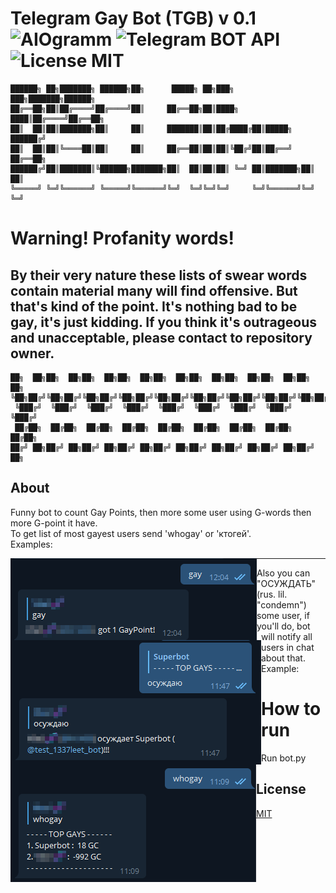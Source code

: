 # Telegram Gay Bot (TGB) v 0.1   ![AIOgramm](https://camo.githubusercontent.com/17cc9a743b4e951d7977528e6ec6da7f2a9c8bbf/68747470733a2f2f696d672e736869656c64732e696f2f62616467652f74656c656772616d2d61696f6772616d2d626c75652e7376673f7374796c653d666c61742d737175617265)  ![Telegram BOT API](https://camo.githubusercontent.com/63f0f2836a5a94e7452fd23c57492522b4102332/68747470733a2f2f696d672e736869656c64732e696f2f62616467652f54656c656772616d253230426f742532304150492d342e352d626c75652e7376673f7374796c653d666c61742d737175617265266c6f676f3d74656c656772616d) ![License MIT](https://camo.githubusercontent.com/2c1ceb131587d49e46ff93acd6e3990b9efed3fb/68747470733a2f2f696d672e736869656c64732e696f2f707970692f6c2f61696f6772616d2e7376673f7374796c653d666c61742d737175617265)

```
██████╗ ██╗███████╗ ██████╗██╗      █████╗ ██╗███╗   ███╗███████╗██████╗
██╔══██╗██║██╔════╝██╔════╝██║     ██╔══██╗██║████╗ ████║██╔════╝██╔══██╗
██║  ██║██║███████╗██║     ██║     ███████║██║██╔████╔██║█████╗  ██████╔╝
██║  ██║██║╚════██║██║     ██║     ██╔══██║██║██║╚██╔╝██║██╔══╝  ██╔══██╗
██████╔╝██║███████║╚██████╗███████╗██║  ██║██║██║ ╚═╝ ██║███████╗██║  ██║
╚═════╝ ╚═╝╚══════╝ ╚═════╝╚══════╝╚═╝  ╚═╝╚═╝╚═╝     ╚═╝╚══════╝╚═╝  ╚═╝
```

# Warning! Profanity words!
## By their very nature these lists of swear words contain material many will find offensive. But that's kind of the point. It's nothing bad to be gay, it's just kidding. If you think it's outrageous and unacceptable, please contact to repository owner.

```
██╗  ██╗██╗  ██╗██╗  ██╗██╗  ██╗██╗  ██╗██╗  ██╗██╗  ██╗██╗  ██╗██╗  ██╗
╚██╗██╔╝╚██╗██╔╝╚██╗██╔╝╚██╗██╔╝╚██╗██╔╝╚██╗██╔╝╚██╗██╔╝╚██╗██╔╝╚██╗██╔╝
 ╚███╔╝  ╚███╔╝  ╚███╔╝  ╚███╔╝  ╚███╔╝  ╚███╔╝  ╚███╔╝  ╚███╔╝  ╚███╔╝
 ██╔██╗  ██╔██╗  ██╔██╗  ██╔██╗  ██╔██╗  ██╔██╗  ██╔██╗  ██╔██╗  ██╔██╗
██╔╝ ██╗██╔╝ ██╗██╔╝ ██╗██╔╝ ██╗██╔╝ ██╗██╔╝ ██╗██╔╝ ██╗██╔╝ ██╗██╔╝ ██╗
```
## About
Funny bot to count Gay Points, then more some user using G-words then more G-point it have.<br>
To get list of most gayest users send 'whogay' or 'ктогей'.<br>
Examples: 

<img src="https://raw.githubusercontent.com/V1A0/Telegram-bots/master/fun/gaybot/pic/gay.png"
    alt="example-screenshot"
    style="float: left;" />

<img src="https://raw.githubusercontent.com/V1A0/Telegram-bots/master/fun/gaybot/pic/osujdau.png"
    alt="example-screenshot"
    style="float: left;" />

---

Also you can "ОСУЖДАТЬ" (rus. lil. "condemn") some user, if you'll do, bot will notify all users in chat about that.<br>
Example:

<img src="https://raw.githubusercontent.com/V1A0/Telegram-bots/master/fun/gaybot/pic/who.png"
    alt="example-screenshot"
    style="float: left;" />

# How to run
Run bot.py

## License
[MIT](https://choosealicense.com/licenses/mit/)
